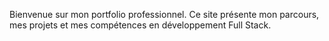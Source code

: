 Bienvenue sur mon portfolio professionnel.
Ce site présente mon parcours, mes projets et mes compétences en développement Full Stack.
